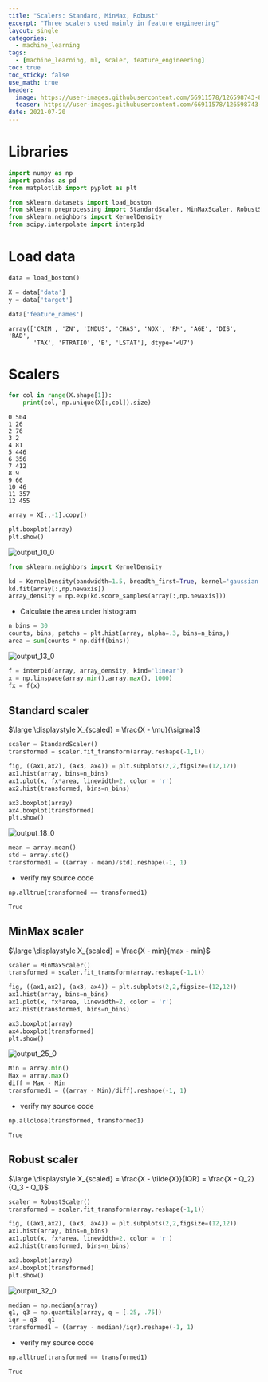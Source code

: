```yaml
---
title: "Scalers: Standard, MinMax, Robust"
excerpt: "Three scalers used mainly in feature engineering"
layout: single
categories:
  - machine_learning
tags:
  - [machine_learning, ml, scaler, feature_engineering]
toc: true
toc_sticky: false
use_math: true
header:
  image: https://user-images.githubusercontent.com/66911578/126598743-8579a814-35aa-43fb-97c9-9ec38fdd2a61.png
  teaser: https://user-images.githubusercontent.com/66911578/126598743-8579a814-35aa-43fb-97c9-9ec38fdd2a61.png
date: 2021-07-20
---
```

# Libraries


```python
import numpy as np
import pandas as pd
from matplotlib import pyplot as plt
```


```python
from sklearn.datasets import load_boston
from sklearn.preprocessing import StandardScaler, MinMaxScaler, RobustScaler
from sklearn.neighbors import KernelDensity
from scipy.interpolate import interp1d
```

# Load data


```python
data = load_boston()
```


```python
X = data['data']
y = data['target']
```


```python
data['feature_names']
```




    array(['CRIM', 'ZN', 'INDUS', 'CHAS', 'NOX', 'RM', 'AGE', 'DIS', 'RAD',
           'TAX', 'PTRATIO', 'B', 'LSTAT'], dtype='<U7')



# Scalers


```python
for col in range(X.shape[1]):
    print(col, np.unique(X[:,col]).size)
```

    0 504
    1 26
    2 76
    3 2
    4 81
    5 446
    6 356
    7 412
    8 9
    9 66
    10 46
    11 357
    12 455
    


```python
array = X[:,-1].copy()
```


```python
plt.boxplot(array)
plt.show()
```


    
![output_10_0](https://user-images.githubusercontent.com/66911578/126280591-8cb31f39-04a6-4eb0-b01c-72a86b66300f.png)
    



```python
from sklearn.neighbors import KernelDensity

kd = KernelDensity(bandwidth=1.5, breadth_first=True, kernel='gaussian')
kd.fit(array[:,np.newaxis])
array_density = np.exp(kd.score_samples(array[:,np.newaxis]))
```

* Calculate the area under histogram


```python
n_bins = 30
counts, bins, patchs = plt.hist(array, alpha=.3, bins=n_bins,)
area = sum(counts * np.diff(bins))
```


    
![output_13_0](https://user-images.githubusercontent.com/66911578/126280619-6ffa5f78-cdb5-47c9-b922-9c77556b7342.png)
    



```python
f = interp1d(array, array_density, kind='linear')
x = np.linspace(array.min(),array.max(), 1000)
fx = f(x)
```

## Standard scaler

$\large \displaystyle X_{scaled} = \frac{X - \mu}{\sigma}$


```python
scaler = StandardScaler()
transformed = scaler.fit_transform(array.reshape(-1,1))
```


```python
fig, ((ax1,ax2), (ax3, ax4)) = plt.subplots(2,2,figsize=(12,12))
ax1.hist(array, bins=n_bins)
ax1.plot(x, fx*area, linewidth=2, color = 'r')
ax2.hist(transformed, bins=n_bins)

ax3.boxplot(array)
ax4.boxplot(transformed)
plt.show()
```


    
![output_18_0](https://user-images.githubusercontent.com/66911578/126280655-7206ecfc-7bde-4060-be9f-0906b461545e.png)
    



```python
mean = array.mean()
std = array.std()
transformed1 = ((array - mean)/std).reshape(-1, 1)
```

* verify my source code


```python
np.alltrue(transformed == transformed1)
```




    True



## MinMax scaler

$\large \displaystyle X_{scaled} = \frac{X - min}{max - min}$


```python
scaler = MinMaxScaler()
transformed = scaler.fit_transform(array.reshape(-1,1))
```


```python
fig, ((ax1,ax2), (ax3, ax4)) = plt.subplots(2,2,figsize=(12,12))
ax1.hist(array, bins=n_bins)
ax1.plot(x, fx*area, linewidth=2, color = 'r')
ax2.hist(transformed, bins=n_bins)

ax3.boxplot(array)
ax4.boxplot(transformed)
plt.show()
```


    
![output_25_0](https://user-images.githubusercontent.com/66911578/126280677-212a0e3b-4e4b-4d8d-8238-8699d1d64c4e.png)
    



```python
Min = array.min()
Max = array.max()
diff = Max - Min
transformed1 = ((array - Min)/diff).reshape(-1, 1)
```

* verify my source code


```python
np.allclose(transformed, transformed1)
```




    True



## Robust scaler

$\large \displaystyle X_{scaled} = \frac{X - \tilde{X}}{IQR} = \frac{X - Q_2}{Q_3 - Q_1}$


```python
scaler = RobustScaler()
transformed = scaler.fit_transform(array.reshape(-1,1))
```


```python
fig, ((ax1,ax2), (ax3, ax4)) = plt.subplots(2,2,figsize=(12,12))
ax1.hist(array, bins=n_bins)
ax1.plot(x, fx*area, linewidth=2, color = 'r')
ax2.hist(transformed, bins=n_bins)

ax3.boxplot(array)
ax4.boxplot(transformed)
plt.show()
```


    
![output_32_0](https://user-images.githubusercontent.com/66911578/126280708-04e16f3c-5fad-459c-b447-75d1c1fd6e29.png)
    



```python
median = np.median(array)
q1, q3 = np.quantile(array, q = [.25, .75])
iqr = q3 - q1
transformed1 = ((array - median)/iqr).reshape(-1, 1)
```

* verify my source code


```python
np.alltrue(transformed == transformed1)
```




    True
